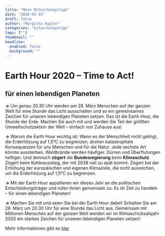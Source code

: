 ```yaml
---
title: "Mein Mitwirkungstipp"
date: "2020-03-15"
draft: false
author: "Margitta Kupler"
categories: "mitwirkungstipp"
tags: [""]
thumbnail: ""
headline:
  enabled: false
  background: ""
---
```


# Earth Hour 2020 – Time to Act!  
## für einen lebendigen Planeten

**→** Um genau 20.30 Uhr werden am 28. März Menschen auf der ganzen Welt für
eine Stunde das Licht ausschalten und so ein gemeinsames Zeichen für unseren
lebendigen Planeten setzen. Das ist die Earth Hour, die Stunde der Erde.
Machen Sie auch mit und werden Sie Teil der größten Umweltschutzaktion der
Welt – einfach von Zuhause aus!

<!--more-->

**→** Warum die Earth Hour wichtig ist: Wenn es der Menschheit nicht gelingt,
die Erderhitzung auf 1,5°C zu begrenzen, drohen katastrophale Konsequenzen für
uns Menschen und für die Natur. Jede sechste Art könnte aussterben. Waldbrände
werden häufiger. Dürren und Überflutungen heftiger. Und dennoch **zögert** die
**Bundesregierung** beim **Klimaschutz**. Zögert beim Kohleausstieg, der mit
2038 viel zu spät kommt. Zögert bei der Erhöhung der europäischen und eigenen
Klimaziele, die nicht ausreichen, um die Erderhitzung auf 1,5°C zu begrenzen.

**→** Mit der Earth Hour appellieren wir dieses Jahr an die politischen
Entscheidungsträger und rufen ihnen gemeinsam zu: Es ist Zeit zu handeln – für
einen lebendigen Planeten!

**→** Machen Sie mit und seien Sie bei der Earth Hour dabei! Schalten Sie am
28. März um 20.30 Uhr für eine Stunde das Licht aus. Gemeinsam mit Millionen
Menschen auf der ganzen Welt werden wir im Klimaschicksalsjahr 2020 ein
starkes Zeichen für unseren lebendigen Planeten setzen!

Mehr Informationen gibt es [hier](https://www.wwf.de/earthhour/ "Eart Hour")